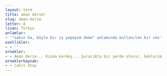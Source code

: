 ```yaml
---
layout: term
title: aman derim!
slug: aman-derim
letter: A
lisan: Türkçe
anlamlar:
- '"sakın ha, böyle bir iş yapayım deme" anlamında kullanılan bir söz'
ozellikler:
- - ''
ornekler:
- - Aman derim... Kızma kardeş... Şuracıkta bir yerde oturur, beklerim.”
orneklerkaynak:
- - Cahit Atay
---
```

